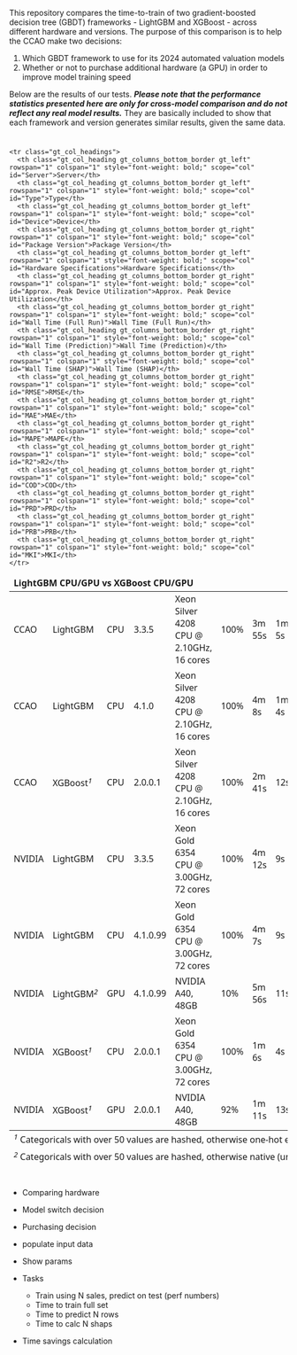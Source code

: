
This repository compares the time-to-train of two gradient-boosted
decision tree (GBDT) frameworks - LightGBM and XGBoost - across
different hardware and versions. The purpose of this comparison is to
help the CCAO make two decisions:

1.  Which GBDT framework to use for its 2024 automated valuation models
2.  Whether or not to purchase additional hardware (a GPU) in order to
    improve model training speed

Below are the results of our tests. ***Please note that the performance
statistics presented here are only for cross-model comparison and do not
reflect any real model results.*** They are basically included to show
that each framework and version generates similar results, given the
same data.

<div id="spigpllede" style="padding-left:0px;padding-right:0px;padding-top:10px;padding-bottom:10px;overflow-x:auto;overflow-y:auto;width:auto;height:auto;">
<style>#spigpllede table {
  font-family: system-ui, 'Segoe UI', Roboto, Helvetica, Arial, sans-serif, 'Apple Color Emoji', 'Segoe UI Emoji', 'Segoe UI Symbol', 'Noto Color Emoji';
  -webkit-font-smoothing: antialiased;
  -moz-osx-font-smoothing: grayscale;
}

#spigpllede thead, #spigpllede tbody, #spigpllede tfoot, #spigpllede tr, #spigpllede td, #spigpllede th {
  border-style: none;
}

#spigpllede p {
  margin: 0;
  padding: 0;
}

#spigpllede .gt_table {
  display: table;
  border-collapse: collapse;
  line-height: normal;
  margin-left: auto;
  margin-right: auto;
  color: #333333;
  font-size: 16px;
  font-weight: normal;
  font-style: normal;
  background-color: #FFFFFF;
  width: auto;
  border-top-style: solid;
  border-top-width: 2px;
  border-top-color: #A8A8A8;
  border-right-style: none;
  border-right-width: 2px;
  border-right-color: #D3D3D3;
  border-bottom-style: solid;
  border-bottom-width: 2px;
  border-bottom-color: #A8A8A8;
  border-left-style: none;
  border-left-width: 2px;
  border-left-color: #D3D3D3;
}

#spigpllede .gt_caption {
  padding-top: 4px;
  padding-bottom: 4px;
}

#spigpllede .gt_title {
  color: #333333;
  font-size: 125%;
  font-weight: initial;
  padding-top: 4px;
  padding-bottom: 4px;
  padding-left: 5px;
  padding-right: 5px;
  border-bottom-color: #FFFFFF;
  border-bottom-width: 0;
}

#spigpllede .gt_subtitle {
  color: #333333;
  font-size: 85%;
  font-weight: initial;
  padding-top: 3px;
  padding-bottom: 5px;
  padding-left: 5px;
  padding-right: 5px;
  border-top-color: #FFFFFF;
  border-top-width: 0;
}

#spigpllede .gt_heading {
  background-color: #FFFFFF;
  text-align: center;
  border-bottom-color: #FFFFFF;
  border-left-style: none;
  border-left-width: 1px;
  border-left-color: #D3D3D3;
  border-right-style: none;
  border-right-width: 1px;
  border-right-color: #D3D3D3;
}

#spigpllede .gt_bottom_border {
  border-bottom-style: solid;
  border-bottom-width: 2px;
  border-bottom-color: #D3D3D3;
}

#spigpllede .gt_col_headings {
  border-top-style: solid;
  border-top-width: 2px;
  border-top-color: #D3D3D3;
  border-bottom-style: solid;
  border-bottom-width: 2px;
  border-bottom-color: #D3D3D3;
  border-left-style: none;
  border-left-width: 1px;
  border-left-color: #D3D3D3;
  border-right-style: none;
  border-right-width: 1px;
  border-right-color: #D3D3D3;
}

#spigpllede .gt_col_heading {
  color: #333333;
  background-color: #FFFFFF;
  font-size: 100%;
  font-weight: normal;
  text-transform: inherit;
  border-left-style: none;
  border-left-width: 1px;
  border-left-color: #D3D3D3;
  border-right-style: none;
  border-right-width: 1px;
  border-right-color: #D3D3D3;
  vertical-align: bottom;
  padding-top: 5px;
  padding-bottom: 6px;
  padding-left: 5px;
  padding-right: 5px;
  overflow-x: hidden;
}

#spigpllede .gt_column_spanner_outer {
  color: #333333;
  background-color: #FFFFFF;
  font-size: 100%;
  font-weight: normal;
  text-transform: inherit;
  padding-top: 0;
  padding-bottom: 0;
  padding-left: 4px;
  padding-right: 4px;
}

#spigpllede .gt_column_spanner_outer:first-child {
  padding-left: 0;
}

#spigpllede .gt_column_spanner_outer:last-child {
  padding-right: 0;
}

#spigpllede .gt_column_spanner {
  border-bottom-style: solid;
  border-bottom-width: 2px;
  border-bottom-color: #D3D3D3;
  vertical-align: bottom;
  padding-top: 5px;
  padding-bottom: 5px;
  overflow-x: hidden;
  display: inline-block;
  width: 100%;
}

#spigpllede .gt_spanner_row {
  border-bottom-style: hidden;
}

#spigpllede .gt_group_heading {
  padding-top: 8px;
  padding-bottom: 8px;
  padding-left: 5px;
  padding-right: 5px;
  color: #333333;
  background-color: #FFFFFF;
  font-size: 100%;
  font-weight: initial;
  text-transform: inherit;
  border-top-style: solid;
  border-top-width: 2px;
  border-top-color: #D3D3D3;
  border-bottom-style: solid;
  border-bottom-width: 2px;
  border-bottom-color: #D3D3D3;
  border-left-style: none;
  border-left-width: 1px;
  border-left-color: #D3D3D3;
  border-right-style: none;
  border-right-width: 1px;
  border-right-color: #D3D3D3;
  vertical-align: middle;
  text-align: left;
}

#spigpllede .gt_empty_group_heading {
  padding: 0.5px;
  color: #333333;
  background-color: #FFFFFF;
  font-size: 100%;
  font-weight: initial;
  border-top-style: solid;
  border-top-width: 2px;
  border-top-color: #D3D3D3;
  border-bottom-style: solid;
  border-bottom-width: 2px;
  border-bottom-color: #D3D3D3;
  vertical-align: middle;
}

#spigpllede .gt_from_md > :first-child {
  margin-top: 0;
}

#spigpllede .gt_from_md > :last-child {
  margin-bottom: 0;
}

#spigpllede .gt_row {
  padding-top: 8px;
  padding-bottom: 8px;
  padding-left: 5px;
  padding-right: 5px;
  margin: 10px;
  border-top-style: solid;
  border-top-width: 1px;
  border-top-color: #D3D3D3;
  border-left-style: none;
  border-left-width: 1px;
  border-left-color: #D3D3D3;
  border-right-style: none;
  border-right-width: 1px;
  border-right-color: #D3D3D3;
  vertical-align: middle;
  overflow-x: hidden;
}

#spigpllede .gt_stub {
  color: #333333;
  background-color: #FFFFFF;
  font-size: 100%;
  font-weight: initial;
  text-transform: inherit;
  border-right-style: solid;
  border-right-width: 2px;
  border-right-color: #D3D3D3;
  padding-left: 5px;
  padding-right: 5px;
}

#spigpllede .gt_stub_row_group {
  color: #333333;
  background-color: #FFFFFF;
  font-size: 100%;
  font-weight: initial;
  text-transform: inherit;
  border-right-style: solid;
  border-right-width: 2px;
  border-right-color: #D3D3D3;
  padding-left: 5px;
  padding-right: 5px;
  vertical-align: top;
}

#spigpllede .gt_row_group_first td {
  border-top-width: 2px;
}

#spigpllede .gt_row_group_first th {
  border-top-width: 2px;
}

#spigpllede .gt_summary_row {
  color: #333333;
  background-color: #FFFFFF;
  text-transform: inherit;
  padding-top: 8px;
  padding-bottom: 8px;
  padding-left: 5px;
  padding-right: 5px;
}

#spigpllede .gt_first_summary_row {
  border-top-style: solid;
  border-top-color: #D3D3D3;
}

#spigpllede .gt_first_summary_row.thick {
  border-top-width: 2px;
}

#spigpllede .gt_last_summary_row {
  padding-top: 8px;
  padding-bottom: 8px;
  padding-left: 5px;
  padding-right: 5px;
  border-bottom-style: solid;
  border-bottom-width: 2px;
  border-bottom-color: #D3D3D3;
}

#spigpllede .gt_grand_summary_row {
  color: #333333;
  background-color: #FFFFFF;
  text-transform: inherit;
  padding-top: 8px;
  padding-bottom: 8px;
  padding-left: 5px;
  padding-right: 5px;
}

#spigpllede .gt_first_grand_summary_row {
  padding-top: 8px;
  padding-bottom: 8px;
  padding-left: 5px;
  padding-right: 5px;
  border-top-style: double;
  border-top-width: 6px;
  border-top-color: #D3D3D3;
}

#spigpllede .gt_last_grand_summary_row_top {
  padding-top: 8px;
  padding-bottom: 8px;
  padding-left: 5px;
  padding-right: 5px;
  border-bottom-style: double;
  border-bottom-width: 6px;
  border-bottom-color: #D3D3D3;
}

#spigpllede .gt_striped {
  background-color: rgba(128, 128, 128, 0.05);
}

#spigpllede .gt_table_body {
  border-top-style: solid;
  border-top-width: 2px;
  border-top-color: #D3D3D3;
  border-bottom-style: solid;
  border-bottom-width: 2px;
  border-bottom-color: #D3D3D3;
}

#spigpllede .gt_footnotes {
  color: #333333;
  background-color: #FFFFFF;
  border-bottom-style: none;
  border-bottom-width: 2px;
  border-bottom-color: #D3D3D3;
  border-left-style: none;
  border-left-width: 2px;
  border-left-color: #D3D3D3;
  border-right-style: none;
  border-right-width: 2px;
  border-right-color: #D3D3D3;
}

#spigpllede .gt_footnote {
  margin: 0px;
  font-size: 90%;
  padding-top: 4px;
  padding-bottom: 4px;
  padding-left: 5px;
  padding-right: 5px;
}

#spigpllede .gt_sourcenotes {
  color: #333333;
  background-color: #FFFFFF;
  border-bottom-style: none;
  border-bottom-width: 2px;
  border-bottom-color: #D3D3D3;
  border-left-style: none;
  border-left-width: 2px;
  border-left-color: #D3D3D3;
  border-right-style: none;
  border-right-width: 2px;
  border-right-color: #D3D3D3;
}

#spigpllede .gt_sourcenote {
  font-size: 90%;
  padding-top: 4px;
  padding-bottom: 4px;
  padding-left: 5px;
  padding-right: 5px;
}

#spigpllede .gt_left {
  text-align: left;
}

#spigpllede .gt_center {
  text-align: center;
}

#spigpllede .gt_right {
  text-align: right;
  font-variant-numeric: tabular-nums;
}

#spigpllede .gt_font_normal {
  font-weight: normal;
}

#spigpllede .gt_font_bold {
  font-weight: bold;
}

#spigpllede .gt_font_italic {
  font-style: italic;
}

#spigpllede .gt_super {
  font-size: 65%;
}

#spigpllede .gt_footnote_marks {
  font-size: 75%;
  vertical-align: 0.4em;
  position: initial;
}

#spigpllede .gt_asterisk {
  font-size: 100%;
  vertical-align: 0;
}

#spigpllede .gt_indent_1 {
  text-indent: 5px;
}

#spigpllede .gt_indent_2 {
  text-indent: 10px;
}

#spigpllede .gt_indent_3 {
  text-indent: 15px;
}

#spigpllede .gt_indent_4 {
  text-indent: 20px;
}

#spigpllede .gt_indent_5 {
  text-indent: 25px;
}
</style>
<table class="gt_table" data-quarto-disable-processing="false" data-quarto-bootstrap="false">
  <thead>
    <tr class="gt_heading">
      <td colspan="17" class="gt_heading gt_title gt_font_normal gt_bottom_border" style="font-weight: bold;">LightGBM CPU/GPU vs XGBoost CPU/GPU</td>
    </tr>
    
    <tr class="gt_col_headings">
      <th class="gt_col_heading gt_columns_bottom_border gt_left" rowspan="1" colspan="1" style="font-weight: bold;" scope="col" id="Server">Server</th>
      <th class="gt_col_heading gt_columns_bottom_border gt_left" rowspan="1" colspan="1" style="font-weight: bold;" scope="col" id="Type">Type</th>
      <th class="gt_col_heading gt_columns_bottom_border gt_left" rowspan="1" colspan="1" style="font-weight: bold;" scope="col" id="Device">Device</th>
      <th class="gt_col_heading gt_columns_bottom_border gt_right" rowspan="1" colspan="1" style="font-weight: bold;" scope="col" id="Package Version">Package Version</th>
      <th class="gt_col_heading gt_columns_bottom_border gt_left" rowspan="1" colspan="1" style="font-weight: bold;" scope="col" id="Hardware Specifications">Hardware Specifications</th>
      <th class="gt_col_heading gt_columns_bottom_border gt_right" rowspan="1" colspan="1" style="font-weight: bold;" scope="col" id="Approx. Peak Device Utilization">Approx. Peak Device Utilization</th>
      <th class="gt_col_heading gt_columns_bottom_border gt_right" rowspan="1" colspan="1" style="font-weight: bold;" scope="col" id="Wall Time (Full Run)">Wall Time (Full Run)</th>
      <th class="gt_col_heading gt_columns_bottom_border gt_right" rowspan="1" colspan="1" style="font-weight: bold;" scope="col" id="Wall Time (Prediction)">Wall Time (Prediction)</th>
      <th class="gt_col_heading gt_columns_bottom_border gt_right" rowspan="1" colspan="1" style="font-weight: bold;" scope="col" id="Wall Time (SHAP)">Wall Time (SHAP)</th>
      <th class="gt_col_heading gt_columns_bottom_border gt_right" rowspan="1" colspan="1" style="font-weight: bold;" scope="col" id="RMSE">RMSE</th>
      <th class="gt_col_heading gt_columns_bottom_border gt_right" rowspan="1" colspan="1" style="font-weight: bold;" scope="col" id="MAE">MAE</th>
      <th class="gt_col_heading gt_columns_bottom_border gt_right" rowspan="1" colspan="1" style="font-weight: bold;" scope="col" id="MAPE">MAPE</th>
      <th class="gt_col_heading gt_columns_bottom_border gt_right" rowspan="1" colspan="1" style="font-weight: bold;" scope="col" id="R2">R2</th>
      <th class="gt_col_heading gt_columns_bottom_border gt_right" rowspan="1" colspan="1" style="font-weight: bold;" scope="col" id="COD">COD</th>
      <th class="gt_col_heading gt_columns_bottom_border gt_right" rowspan="1" colspan="1" style="font-weight: bold;" scope="col" id="PRD">PRD</th>
      <th class="gt_col_heading gt_columns_bottom_border gt_right" rowspan="1" colspan="1" style="font-weight: bold;" scope="col" id="PRB">PRB</th>
      <th class="gt_col_heading gt_columns_bottom_border gt_right" rowspan="1" colspan="1" style="font-weight: bold;" scope="col" id="MKI">MKI</th>
    </tr>
  </thead>
  <tbody class="gt_table_body">
    <tr><td headers="Server" class="gt_row gt_left">CCAO</td>
<td headers="Type" class="gt_row gt_left">LightGBM</td>
<td headers="Device" class="gt_row gt_left">CPU</td>
<td headers="Package Version" class="gt_row gt_right">3.3.5</td>
<td headers="Hardware Specifications" class="gt_row gt_left">Xeon Silver 4208 CPU @ 2.10GHz, 16 cores</td>
<td headers="Approx. Peak Device Utilization" class="gt_row gt_right">100%</td>
<td headers="Wall Time (Full Run)" class="gt_row gt_right">3m 55s</td>
<td headers="Wall Time (Prediction)" class="gt_row gt_right">1m 5s</td>
<td headers="Wall Time (SHAP)" class="gt_row gt_right">2h 1m 38s</td>
<td headers="RMSE" class="gt_row gt_right">$130,989</td>
<td headers="MAE" class="gt_row gt_right">$74,124</td>
<td headers="MAPE" class="gt_row gt_right">26.97%</td>
<td headers="R2" class="gt_row gt_right">0.883</td>
<td headers="COD" class="gt_row gt_right">27.634</td>
<td headers="PRD" class="gt_row gt_right">1.140</td>
<td headers="PRB" class="gt_row gt_right">−0.225</td>
<td headers="MKI" class="gt_row gt_right">0.851</td></tr>
    <tr><td headers="Server" class="gt_row gt_left">CCAO</td>
<td headers="Type" class="gt_row gt_left">LightGBM</td>
<td headers="Device" class="gt_row gt_left">CPU</td>
<td headers="Package Version" class="gt_row gt_right">4.1.0</td>
<td headers="Hardware Specifications" class="gt_row gt_left">Xeon Silver 4208 CPU @ 2.10GHz, 16 cores</td>
<td headers="Approx. Peak Device Utilization" class="gt_row gt_right">100%</td>
<td headers="Wall Time (Full Run)" class="gt_row gt_right">4m 8s</td>
<td headers="Wall Time (Prediction)" class="gt_row gt_right">1m 4s</td>
<td headers="Wall Time (SHAP)" class="gt_row gt_right">2h 1m 48s</td>
<td headers="RMSE" class="gt_row gt_right">$130,989</td>
<td headers="MAE" class="gt_row gt_right">$74,124</td>
<td headers="MAPE" class="gt_row gt_right">26.97%</td>
<td headers="R2" class="gt_row gt_right">0.883</td>
<td headers="COD" class="gt_row gt_right">27.634</td>
<td headers="PRD" class="gt_row gt_right">1.140</td>
<td headers="PRB" class="gt_row gt_right">−0.225</td>
<td headers="MKI" class="gt_row gt_right">0.851</td></tr>
    <tr><td headers="Server" class="gt_row gt_left">CCAO</td>
<td headers="Type" class="gt_row gt_left">XGBoost<span class="gt_footnote_marks" style="white-space:nowrap;font-style:italic;font-weight:normal;"><sup>1</sup></span></td>
<td headers="Device" class="gt_row gt_left">CPU</td>
<td headers="Package Version" class="gt_row gt_right">2.0.0.1</td>
<td headers="Hardware Specifications" class="gt_row gt_left">Xeon Silver 4208 CPU @ 2.10GHz, 16 cores</td>
<td headers="Approx. Peak Device Utilization" class="gt_row gt_right">100%</td>
<td headers="Wall Time (Full Run)" class="gt_row gt_right">2m 41s</td>
<td headers="Wall Time (Prediction)" class="gt_row gt_right">12s</td>
<td headers="Wall Time (SHAP)" class="gt_row gt_right">2m 14s</td>
<td headers="RMSE" class="gt_row gt_right">$126,389</td>
<td headers="MAE" class="gt_row gt_right">$74,129</td>
<td headers="MAPE" class="gt_row gt_right">26.76%</td>
<td headers="R2" class="gt_row gt_right">0.885</td>
<td headers="COD" class="gt_row gt_right">27.458</td>
<td headers="PRD" class="gt_row gt_right">1.130</td>
<td headers="PRB" class="gt_row gt_right">−0.212</td>
<td headers="MKI" class="gt_row gt_right">0.866</td></tr>
    <tr><td headers="Server" class="gt_row gt_left">NVIDIA</td>
<td headers="Type" class="gt_row gt_left">LightGBM</td>
<td headers="Device" class="gt_row gt_left">CPU</td>
<td headers="Package Version" class="gt_row gt_right">3.3.5</td>
<td headers="Hardware Specifications" class="gt_row gt_left">Xeon Gold 6354 CPU @ 3.00GHz, 72 cores</td>
<td headers="Approx. Peak Device Utilization" class="gt_row gt_right">100%</td>
<td headers="Wall Time (Full Run)" class="gt_row gt_right">4m 12s</td>
<td headers="Wall Time (Prediction)" class="gt_row gt_right">9s</td>
<td headers="Wall Time (SHAP)" class="gt_row gt_right">19m 5s</td>
<td headers="RMSE" class="gt_row gt_right">$130,989</td>
<td headers="MAE" class="gt_row gt_right">$74,124</td>
<td headers="MAPE" class="gt_row gt_right">26.97%</td>
<td headers="R2" class="gt_row gt_right">0.883</td>
<td headers="COD" class="gt_row gt_right">27.634</td>
<td headers="PRD" class="gt_row gt_right">1.140</td>
<td headers="PRB" class="gt_row gt_right">−0.225</td>
<td headers="MKI" class="gt_row gt_right">0.851</td></tr>
    <tr><td headers="Server" class="gt_row gt_left">NVIDIA</td>
<td headers="Type" class="gt_row gt_left">LightGBM</td>
<td headers="Device" class="gt_row gt_left">CPU</td>
<td headers="Package Version" class="gt_row gt_right">4.1.0.99</td>
<td headers="Hardware Specifications" class="gt_row gt_left">Xeon Gold 6354 CPU @ 3.00GHz, 72 cores</td>
<td headers="Approx. Peak Device Utilization" class="gt_row gt_right">100%</td>
<td headers="Wall Time (Full Run)" class="gt_row gt_right">4m 7s</td>
<td headers="Wall Time (Prediction)" class="gt_row gt_right">9s</td>
<td headers="Wall Time (SHAP)" class="gt_row gt_right">18m 52s</td>
<td headers="RMSE" class="gt_row gt_right">$130,989</td>
<td headers="MAE" class="gt_row gt_right">$74,124</td>
<td headers="MAPE" class="gt_row gt_right">26.97%</td>
<td headers="R2" class="gt_row gt_right">0.883</td>
<td headers="COD" class="gt_row gt_right">27.634</td>
<td headers="PRD" class="gt_row gt_right">1.140</td>
<td headers="PRB" class="gt_row gt_right">−0.225</td>
<td headers="MKI" class="gt_row gt_right">0.851</td></tr>
    <tr><td headers="Server" class="gt_row gt_left">NVIDIA</td>
<td headers="Type" class="gt_row gt_left">LightGBM<span class="gt_footnote_marks" style="white-space:nowrap;font-style:italic;font-weight:normal;"><sup>2</sup></span></td>
<td headers="Device" class="gt_row gt_left">GPU</td>
<td headers="Package Version" class="gt_row gt_right">4.1.0.99</td>
<td headers="Hardware Specifications" class="gt_row gt_left">NVIDIA A40, 48GB</td>
<td headers="Approx. Peak Device Utilization" class="gt_row gt_right">10%</td>
<td headers="Wall Time (Full Run)" class="gt_row gt_right">5m 56s</td>
<td headers="Wall Time (Prediction)" class="gt_row gt_right">11s</td>
<td headers="Wall Time (SHAP)" class="gt_row gt_right">19m 10s</td>
<td headers="RMSE" class="gt_row gt_right">$130,546</td>
<td headers="MAE" class="gt_row gt_right">$74,296</td>
<td headers="MAPE" class="gt_row gt_right">27.27%</td>
<td headers="R2" class="gt_row gt_right">0.884</td>
<td headers="COD" class="gt_row gt_right">27.929</td>
<td headers="PRD" class="gt_row gt_right">1.143</td>
<td headers="PRB" class="gt_row gt_right">−0.231</td>
<td headers="MKI" class="gt_row gt_right">0.846</td></tr>
    <tr><td headers="Server" class="gt_row gt_left">NVIDIA</td>
<td headers="Type" class="gt_row gt_left">XGBoost<span class="gt_footnote_marks" style="white-space:nowrap;font-style:italic;font-weight:normal;"><sup>1</sup></span></td>
<td headers="Device" class="gt_row gt_left">CPU</td>
<td headers="Package Version" class="gt_row gt_right">2.0.0.1</td>
<td headers="Hardware Specifications" class="gt_row gt_left">Xeon Gold 6354 CPU @ 3.00GHz, 72 cores</td>
<td headers="Approx. Peak Device Utilization" class="gt_row gt_right">100%</td>
<td headers="Wall Time (Full Run)" class="gt_row gt_right">1m 6s</td>
<td headers="Wall Time (Prediction)" class="gt_row gt_right">4s</td>
<td headers="Wall Time (SHAP)" class="gt_row gt_right">20s</td>
<td headers="RMSE" class="gt_row gt_right">$126,024</td>
<td headers="MAE" class="gt_row gt_right">$73,961</td>
<td headers="MAPE" class="gt_row gt_right">26.76%</td>
<td headers="R2" class="gt_row gt_right">0.886</td>
<td headers="COD" class="gt_row gt_right">27.467</td>
<td headers="PRD" class="gt_row gt_right">1.130</td>
<td headers="PRB" class="gt_row gt_right">−0.209</td>
<td headers="MKI" class="gt_row gt_right">0.867</td></tr>
    <tr><td headers="Server" class="gt_row gt_left">NVIDIA</td>
<td headers="Type" class="gt_row gt_left">XGBoost<span class="gt_footnote_marks" style="white-space:nowrap;font-style:italic;font-weight:normal;"><sup>1</sup></span></td>
<td headers="Device" class="gt_row gt_left">GPU</td>
<td headers="Package Version" class="gt_row gt_right">2.0.0.1</td>
<td headers="Hardware Specifications" class="gt_row gt_left">NVIDIA A40, 48GB</td>
<td headers="Approx. Peak Device Utilization" class="gt_row gt_right">92%</td>
<td headers="Wall Time (Full Run)" class="gt_row gt_right">1m 11s</td>
<td headers="Wall Time (Prediction)" class="gt_row gt_right">13s</td>
<td headers="Wall Time (SHAP)" class="gt_row gt_right">4s</td>
<td headers="RMSE" class="gt_row gt_right">$126,366</td>
<td headers="MAE" class="gt_row gt_right">$73,981</td>
<td headers="MAPE" class="gt_row gt_right">26.86%</td>
<td headers="R2" class="gt_row gt_right">0.885</td>
<td headers="COD" class="gt_row gt_right">27.543</td>
<td headers="PRD" class="gt_row gt_right">1.131</td>
<td headers="PRB" class="gt_row gt_right">−0.214</td>
<td headers="MKI" class="gt_row gt_right">0.865</td></tr>
  </tbody>
  
  <tfoot class="gt_footnotes">
    <tr>
      <td class="gt_footnote" colspan="17"><span class="gt_footnote_marks" style="white-space:nowrap;font-style:italic;font-weight:normal;"><sup>1</sup></span> Categoricals with over 50 values are hashed, otherwise one-hot encoded</td>
    </tr>
    <tr>
      <td class="gt_footnote" colspan="17"><span class="gt_footnote_marks" style="white-space:nowrap;font-style:italic;font-weight:normal;"><sup>2</sup></span> Categoricals with over 50 values are hashed, otherwise native (un touched)</td>
    </tr>
  </tfoot>
</table>
</div>

- Comparing hardware

- Model switch decision

- Purchasing decision

- populate input data

- Show params

- Tasks

  - Train using N sales, predict on test (perf numbers)
  - Time to train full set
  - Time to predict N rows
  - Time to calc N shaps

- Time savings calculation
